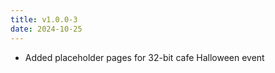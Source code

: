 ```yaml
---
title: v1.0.0-3
date: 2024-10-25
---
```


- Added placeholder pages for 32-bit cafe Halloween event
